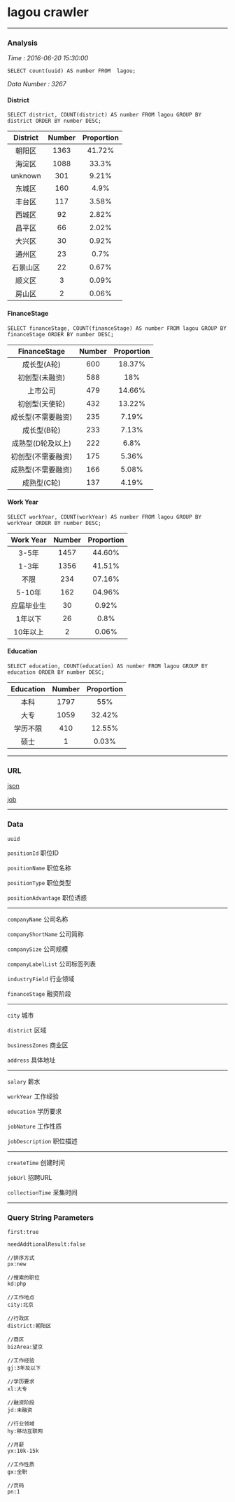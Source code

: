 # lagou crawler

-----

### Analysis

*Time : 2016-06-20 15:30:00*

`SELECT count(uuid) AS number FROM  lagou;`

*Data Number : 3267*

#### District

`SELECT district, COUNT(district) AS number FROM lagou GROUP BY district ORDER BY number DESC;`

| District | Number | Proportion |
| :------: | :----: | :--------: |
|   朝阳区    |  1363  |   41.72%   |
|   海淀区    |  1088  |   33.3%    |
| unknown  |  301   |   9.21%    |
|   东城区    |  160   |    4.9%    |
|   丰台区    |  117   |   3.58%    |
|   西城区    |   92   |   2.82%    |
|   昌平区    |   66   |   2.02%    |
|   大兴区    |   30   |   0.92%    |
|   通州区    |   23   |    0.7%    |
|   石景山区   |   22   |   0.67%    |
|   顺义区    |   3    |   0.09%    |
|   房山区    |   2    |   0.06%    |

#### FinanceStage

`SELECT financeStage, COUNT(financeStage) AS number FROM lagou GROUP BY financeStage ORDER BY number DESC;`

| FinanceStage | Number | Proportion |
| :----------: | :----: | :--------: |
|   成长型(A轮)    |  600   |   18.37%   |
|   初创型(未融资)   |  588   |    18%     |
|     上市公司     |  479   |   14.66%   |
|   初创型(天使轮)   |  432   |   13.22%   |
|  成长型(不需要融资)  |  235   |   7.19%    |
|   成长型(B轮)    |  233   |   7.13%    |
|  成熟型(D轮及以上)  |  222   |    6.8%    |
|  初创型(不需要融资)  |  175   |   5.36%    |
|  成熟型(不需要融资)  |  166   |   5.08%    |
|   成熟型(C轮)    |  137   |   4.19%    |

#### Work Year

`SELECT workYear, COUNT(workYear) AS number FROM lagou GROUP BY workYear ORDER BY number DESC;`

| Work Year | Number | Proportion |
| :-------: | :----: | :--------: |
|   3-5年    |  1457  |   44.60%   |
|   1-3年    |  1356  |   41.51%   |
|    不限     |  234   |   07.16%   |
|   5-10年   |  162   |   04.96%   |
|   应届毕业生   |   30   |   0.92%    |
|   1年以下    |   26   |    0.8%    |
|   10年以上   |   2    |   0.06%    |


#### Education

`SELECT education, COUNT(education) AS number FROM lagou GROUP BY education ORDER BY number DESC;`

| Education | Number | Proportion |
| :-------: | :----: | :--------: |
|    本科     |  1797  |    55%     |
|    大专     |  1059  |   32.42%   |
|   学历不限    |  410   |   12.55%   |
|    硕士     |   1    |   0.03%    |

-----

### URL

[json](http://www.lagou.com/jobs/positionAjax.json?px=default&first=true&city=%E5%8C%97%E4%BA%AC&pn=1&kd=PHP)

[job](http://www.lagou.com/jobs/1866587.html)

------

### Data

`uuid`

`positionId`            职位ID

`positionName`          职位名称

`positionType`          职位类型

`positionAdvantage`     职位诱惑

------

`companyName`           公司名称

`companyShortName`      公司简称

`companySize`           公司规模

`companyLabelList`      公司标签列表

`industryField`         行业领域

`financeStage`          融资阶段

------

`city`                  城市

`district`              区域

`businessZones`         商业区

`address`               具体地址

------

`salary`                薪水

`workYear`              工作经验

`education`             学历要求

`jobNature`             工作性质

`jobDescription`        职位描述

------

`createTime`            创建时间

`jobUrl`                招聘URL

`collectionTime`        采集时间

------

### Query String Parameters

```
first:true

needAddtionalResult:false

//排序方式
px:new

//搜索的职位
kd:php

//工作地点
city:北京

//行政区
district:朝阳区

//商区
bizArea:望京

//工作经验
gj:3年及以下

//学历要求
xl:大专

//融资阶段
jd:未融资

//行业领域
hy:移动互联网

//月薪
yx:10k-15k

//工作性质
gx:全职

//页码
pn:1
```

